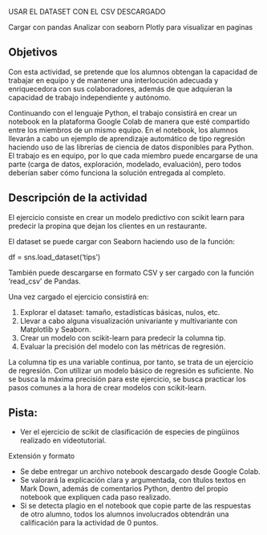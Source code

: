 USAR EL DATASET CON EL CSV DESCARGADO

Cargar con pandas
Analizar con seaborn
Plotly para visualizar en paginas

## Objetivos 

Con esta actividad, se pretende que los alumnos obtengan la capacidad de trabajar en equipo y de mantener una interlocución adecuada y enriquecedora con sus colaboradores, además de que adquieran la capacidad de trabajo independiente y autónomo.

Continuando con el lenguaje Python, el trabajo consistirá en crear un notebook en la plataforma Google Colab de manera que esté compartido entre los miembros de un mismo equipo. En el notebook, los alumnos llevarán a cabo un ejemplo de aprendizaje automático de tipo regresión haciendo uso de las librerías de ciencia de datos disponibles para Python. El trabajo es en equipo, por lo que cada miembro puede encargarse de una parte (carga de datos, exploración, modelado, evaluación), pero todos deberían saber cómo funciona la solución entregada al completo.

## Descripción de la actividad

El ejercicio consiste en crear un modelo predictivo con scikit learn para predecir la propina que dejan los clientes en un restaurante.

El dataset se puede cargar con Seaborn haciendo uso de la función:

df = sns.load_dataset(‘tips’)

También puede descargarse en formato CSV y ser cargado con la función ‘read_csv’ de Pandas.

Una vez cargado el ejercicio consistirá en:

1.	Explorar el dataset: tamaño, estadísticas básicas, nulos, etc.
2.	Llevar a cabo alguna visualización univariante y multivariante con Matplotlib y Seaborn.
3.	Crear un modelo con scikit-learn para predecir la columna tip.
4.	Evaluar la precisión del modelo con las métricas de regresión.

La columna tip es una variable continua, por tanto, se trata de un ejercicio de regresión. Con utilizar un modelo básico de regresión es suficiente. No se busca la máxima precisión para este ejercicio, se busca practicar los pasos comunes a la hora de crear modelos con scikit-learn.

##  Pista:

*	Ver el ejercicio de scikit de clasificación de especies de pingüinos realizado en videotutorial.

Extensión y formato
*	Se debe entregar un archivo notebook descargado desde Google Colab.
*	Se valorará la explicación clara y argumentada, con títulos textos en Mark Down, además de comentarios Python, dentro del propio notebook que expliquen cada paso realizado.
*	Si se detecta plagio en el notebook que copie parte de las respuestas de otro alumno, todos los alumnos involucrados obtendrán una calificación para la actividad de 0 puntos.
